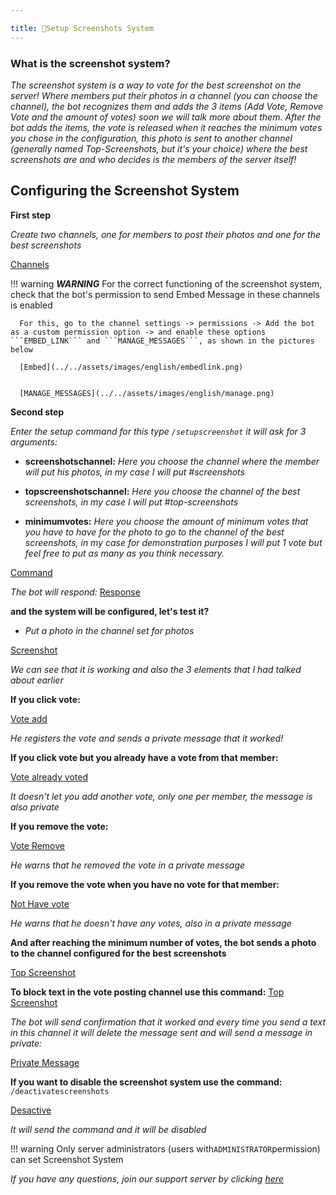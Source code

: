 ```yaml
---

title: 📸Setup Screenshots System
---
```



### What is the screenshot system?

*The screenshot system is a way to vote for the best screenshot on the server! Where members put their photos in a channel (you can choose the channel), the bot recognizes them and adds the 3 items (Add Vote, Remove Vote and the amount of votes) soon we will talk more about them. After the bot adds the items, the vote is released when it reaches the minimum votes you chose in the configuration, this photo is sent to another channel (generally named Top-Screenshots, but it's your choice) where the best screenshots are and who decides is the members of the server itself!*


## Configuring the Screenshot System
**First step**

*Create two channels, one for members to post their photos and one for the best screenshots*


[Channels](../../assets/images/english/canais.png)

!!! warning
      ***WARNING***
      For the correct functioning of the screenshot system, check that the bot's permission to send Embed Message in these channels is enabled

      For this, go to the channel settings -> permissions -> Add the bot as a custom permission option -> and enable these options ```EMBED_LINK``` and ```MANAGE_MESSAGES```, as shown in the pictures below

      [Embed](../../assets/images/english/embedlink.png)


      [MANAGE_MESSAGES](../../assets/images/english/manage.png)


**Second step**


*Enter the setup command for this type ```/setupscreenshot``` 
it will ask for 3 arguments:*

* **screenshotschannel:** *Here you choose the channel where the member will put his photos, in my case I will put #screenshots*

* **topscreenshotschannel:** *Here you choose the channel of the best screenshots, in my case I will put #top-screenshots*

* **minimumvotes:** *Here you choose the amount of minimum votes that you have to have for the photo to go to the channel of the best screenshots, in my case for demonstration purposes I will put 1 vote but feel free to put as many as you think necessary.*

[Command](../../assets/images/english/setupscreenshots.png)

*The bot will respond:*
[Response](../../assets/images/english/responsescreen.png)

**and the system will be configured, let's test it?**

* *Put a photo in the channel set for photos*

[Screenshot](../../assets/images/english/Screenshot.png)

*We can see that it is working and also the 3 elements that I had talked about earlier*

**If you click vote:**

[Vote add](../../assets/images/english/vote.png)

*He registers the vote and sends a private message that it worked!*

**If you click vote but you already have a vote from that member:**

[Vote already voted](../../assets/images/english/voteadd.png)

*It doesn't let you add another vote, only one per member, the message is also private*

**If you remove the vote:**

[Vote Remove](../../assets/images/english/remove.png)

*He warns that he removed the vote in a private message*

**If you remove the vote when you have no vote for that member:**

[Not Have vote](../../assets/images/english/nothavevote.png)

*He warns that he doesn't have any votes, also in a private message*

**And after reaching the minimum number of votes, the bot sends a photo to the channel configured for the best screenshots**

[Top Screenshot](../../assets/images/english/top.png)

**To block text in the vote posting channel use this command:**
[Top Screenshot](../../assets/images/english/notext.png)

*The bot will send confirmation that it worked and every time you send a text in this channel it will delete the message sent and will send a message in private:*

[Private Message](../../assets/images/english/private.png)

**If you want to disable the screenshot system use the command:** ```/deactivatescreenshots ```


[Desactive](../../assets/images/english/desactive.png)

*It will send the command and it will be disabled*


!!! warning
      Only server administrators (users with`ADMINISTRATOR`permission) can set Screenshot System


*If you have any questions, join our support server by clicking [here](https://discord.com/invite/DEtGv4wUNX)*


